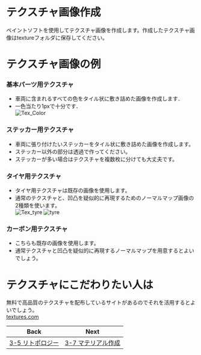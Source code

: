 # テクスチャ画像作成
ペイントソフトを使用してテクスチャ画像を作成します。作成したテクスチャ画像はtextureフォルダに保存してください。 
# テクスチャ画像の例
### 基本パーツ用テクスチャ  
- 車両に含まれるすべての色をタイル状に敷き詰めた画像を作成します．
- 一色当たり1pxで十分です．  
![Tex_Color](https://user-images.githubusercontent.com/81402033/138588051-909b42a6-5084-42fb-a7a7-e91d6112e98a.png)  
### ステッカー用テクスチャ
- 車両に張り付けたいステッカーをタイル状に敷き詰めた画像を作成します。  
- ステッカー以外の部分は透過で作ってください。  
- ステッカーが多い場合はテクスチャを複数枚に分けても大丈夫です。  

### タイヤ用テクスチャ
- タイヤ用テクスチャは既存の画像を使用します。
- 通常のテクスチャと、凹凸を疑似的に再現するためのノーマルマップ画像の2種類を使います。  
![Tex_tyre](https://user-images.githubusercontent.com/81402033/142765777-a9fbfd28-f476-44fc-8b14-230f3111d27a.png)
![tyre](https://user-images.githubusercontent.com/81402033/142765790-13e1de0d-356c-4833-b6a2-404581ff8c6e.png)


### カーボン用テクスチャ
- こちらも既存の画像を使用します。
- 通常テクスチャと凹凸を疑似的に再現するノーマルマップを用意するとよいでしょう。

# テクスチャにこだわりたい人は
無料で高品質のテクスチャを配布しているサイトがあるのでそれを活用するとよいでしょう。  
[textures.com](https://www.textures.com/)  

| Back | Next |
|:---:|:---:|
| [3-5 リトポロジー](https://github.com/JSAE-ARCHIVES/MOD-Tutorial/blob/main/3%E7%AB%A0%203D%E3%83%A2%E3%83%87%E3%83%AB%E3%81%AE%E4%BD%9C%E6%88%90/3-5%20blender%E3%82%A2%E3%83%89%E3%82%AA%E3%83%B3%E3%82%92%E4%BD%BF%E7%94%A8%E3%81%97%E3%81%9F%E3%83%AA%E3%83%88%E3%83%9D%E3%83%AD%E3%82%B8%E3%83%BC.md) | [3-7 マテリアル作成](https://github.com/JSAE-ARCHIVES/MOD-Tutorial/blob/main/3%E7%AB%A0%203D%E3%83%A2%E3%83%87%E3%83%AB%E3%81%AE%E4%BD%9C%E6%88%90/3-7%20%E3%83%9E%E3%83%86%E3%83%AA%E3%82%A2%E3%83%AB%E4%BD%9C%E6%88%90.md) |
